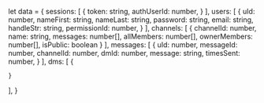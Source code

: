 let data = {
  sessions: [
    {
      token: string,
      authUserId: number,
    }
  ],
  users: [
    {
      uId: number,
      nameFirst: string,
      nameLast: string,
      password: string,
      email: string,
      handleStr: string,
      permissionId: number,
    }
  ],
  channels: [
    {
      channelId: number,
      name: string,
      messages: number[],
      allMembers: number[],
      ownerMembers: number[],
      isPublic: boolean
    }
  ],
  messages: [
    {
      uId: number,
      messageId: number,
      channelId: number,
      dmId: number,
      message: string,
      timesSent: number,
    }
  ],
  dms: [
    {

    }
  ],
}
